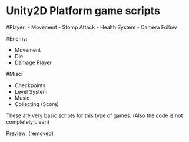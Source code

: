 # Unity2D Platform game scripts
  #Player:
    - Movement
    - Stomp Attack
    - Health System
    - Camera Follow
    
  #Enemy:
   - Movement
   - Die
   - Damage Player
 
  #Misc:
   - Checkpoints
   - Level System
   - Music
   - Collecting (Score)

These are very basic scripts for this type of games.
(Also the code is not completely clean)

Preview: (removed)
  
